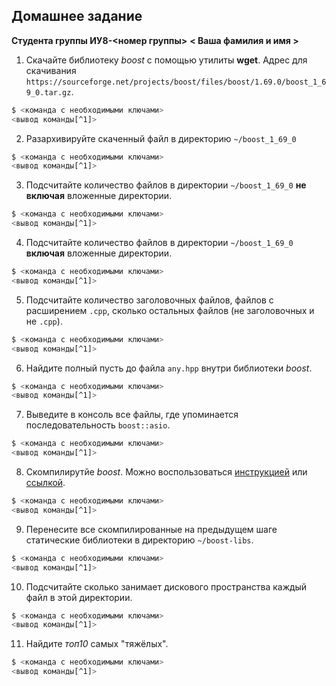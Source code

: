 <!--- Шаблон к оформлению домашней работы -->

## Домашнее задание

**Студента группы ИУ8-<номер группы>**
**< Ваша фамилия и имя >**


1. Скачайте библиотеку *boost* с помощью утилиты **wget**. Адрес для скачивания `https://sourceforge.net/projects/boost/files/boost/1.69.0/boost_1_69_0.tar.gz`.
```sh
$ <команда с необходимыми ключами>
<вывод команды[^1]>
```
2. Разархивируйте скаченный файл в директорию `~/boost_1_69_0`
```sh
$ <команда с необходимыми ключами>
<вывод команды[^1]>
```
3. Подсчитайте количество файлов в директории `~/boost_1_69_0` **не включая** вложенные директории.
```sh
$ <команда с необходимыми ключами>
<вывод команды[^1]>
```
4. Подсчитайте количество файлов в директории `~/boost_1_69_0` **включая** вложенные директории.
```sh
$ <команда с необходимыми ключами>
<вывод команды[^1]>
```
5. Подсчитайте количество заголовочных файлов, файлов с расширением `.cpp`, сколько остальных файлов (не заголовочных и не `.cpp`).
```sh
$ <команда с необходимыми ключами>
<вывод команды[^1]>
```
6. Найдите полный пусть до файла `any.hpp` внутри библиотеки *boost*.
```sh
$ <команда с необходимыми ключами>
<вывод команды[^1]>
```
7. Выведите в консоль все файлы, где упоминается последовательность `boost::asio`.
```sh
$ <команда с необходимыми ключами>
<вывод команды[^1]>
```
8. Скомпилирутйе *boost*. Можно воспользоваться [инструкцией](https://www.boost.org/doc/libs/1_61_0/more/getting_started/unix-variants.html#or-build-custom-binaries) или [ссылкой](https://codeyarns.com/2017/01/24/how-to-build-boost-on-linux/).
```sh
$ <команда с необходимыми ключами>
<вывод команды[^1]>
```
9. Перенесите все скомпилированные на предыдущем шаге статические библиотеки в директорию `~/boost-libs`.
```sh
$ <команда с необходимыми ключами>
<вывод команды[^1]>
```
10. Подсчитайте сколько занимает дискового пространства каждый файл в этой директории.
```sh
$ <команда с необходимыми ключами>
<вывод команды[^1]>
```
11. Найдите *топ10* самых "тяжёлых".
```sh
$ <команда с необходимыми ключами>
<вывод команды[^1]>
```

[^1]: *вместо вывода команды, если он очень большой, допустимо прикладывать ссылку на файл. Сам файл при этом также прикладывается в gist*

